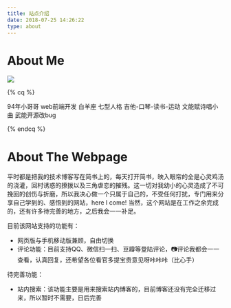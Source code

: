 ```yaml
---
title: 站点介绍
date: 2018-07-25 14:26:22
type: about
---
```


# About Me

![](http://5b0988e595225.cdn.sohucs.com/images/20171012/25ebfc9fc1434ee4919de80a310a2936.jpeg)

{% cq %} 

94年小哥哥
web前端开发
白羊座 七型人格
吉他-口琴-读书-运动
文能赋诗唱小曲 武能开源改bug

{% endcq %}

# About The Webpage

平时都是把我的技术博客写在简书上的，每天打开简书，映入眼帘的全是心灵鸡汤的浇灌，回村诱惑的撩拨以及三角虐恋的摧残。这一切对我幼小的心灵造成了不可挽回的创伤与折磨，所以我决心做一个只属于自己的，不受任何打扰，专门用来分享自己学到的、感悟到的网站，here I come!
当然，这个网站是在工作之余完成的，还有许多待完善的地方，之后我会一一补足。

目前该网站支持的功能有：
- 网页版与手机移动版兼顾，自由切换
- 评论功能：目前支持QQ、微信扫一扫、豆瓣等登陆评论，📷评论我都会一一查看，认真回复，还希望各位看官多提宝贵意见呀咔咔咔（比心手）

待完善功能：
- 站内搜索：该功能主要是用来搜索站内博客的，目前博客还没有完全迁移过来，所以暂时不需要，日后完善

